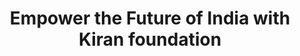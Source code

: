 ---
title: " Empower the Future of India with Kiran foundation"
paragraph: " We can't help everyone, but everyone can help someone"
imagebarChart: " /assets/images/programs/barchart.png"
imagelineChart: "/assets/images/programs/linechart.png"
imagedonutChart: "/assets/images/programs/donutchart.png"
cardBtn: " Donate Now"
---